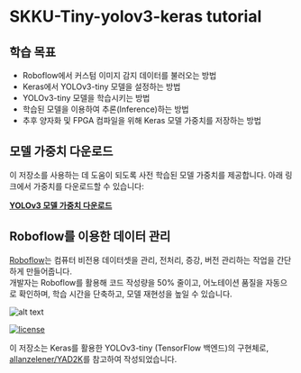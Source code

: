 # SKKU-Tiny-yolov3-keras tutorial

## 학습 목표
* Roboflow에서 커스텀 이미지 감지 데이터를 불러오는 방법
* Keras에서 YOLOv3-tiny 모델을 설정하는 방법
* YOLOv3-tiny 모델을 학습시키는 방법
* 학습된 모델을 이용하여 추론(Inference)하는 방법
* 추후 양자화 및 FPGA 컴파일을 위해 Keras 모델 가중치를 저장하는 방법

## 모델 가중치 다운로드

이 저장소를 사용하는 데 도움이 되도록 사전 학습된 모델 가중치를 제공합니다. 아래 링크에서 가중치를 다운로드할 수 있습니다:

**[YOLOv3 모델 가중치 다운로드](https://drive.google.com/uc?id=1Ybgwyc57cBnq9Byo41zuzOmBdFcRWNRL)**

## Roboflow를 이용한 데이터 관리

[Roboflow](https://roboflow.ai)는 컴퓨터 비전용 데이터셋을 관리, 전처리, 증강, 버전 관리하는 작업을 간단하게 만들어줍니다.  
개발자는 Roboflow를 활용해 코드 작성량을 50% 줄이고, 어노테이션 품질을 자동으로 확인하며, 학습 시간을 단축하고, 모델 재현성을 높일 수 있습니다.

![alt text](https://i.imgur.com/WHFqYSJ.png)

[![license](https://img.shields.io/github/license/mashape/apistatus.svg)](LICENSE)

이 저장소는 Keras를 활용한 YOLOv3-tiny (TensorFlow 백엔드)의 구현체로, [allanzelener/YAD2K](https://github.com/allanzelener/YAD2K)를 참고하여 작성되었습니다.
